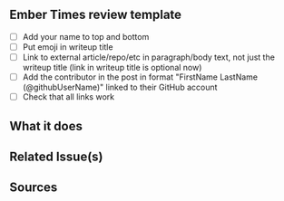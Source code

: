 <!--- Make sure to add a descriptive title in the field above! E.g. "Fixes the header title color on the homepage"  -->

## Ember Times review template

- [ ] Add your name to top and bottom
- [ ] Put emoji in writeup title
- [ ] Link to external article/repo/etc in paragraph/body text, not just the writeup title (link in writeup title is optional now)
- [ ] Add the contributor in the post in format "FirstName LastName (@githubUserName)" linked to their GitHub account
- [ ] Check that all links work

## What it does
<!--- Tell us what this fix does in a few sentences. E.g. "This updates the header title's font color to Ember Orange." -->

## Related Issue(s)
<!--- Please provide the issue(s) to which this pull request relates to or which issue it closes. E.g. "Closes #1234" -->

## Sources
<!-- Optional. If applicable be sure to add any screenshots or screen recordings of your work for your reviewers here -->
